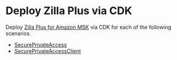 # Deploy Zilla Plus via CDK

Deploy [Zilla Plus for Amazon MSK] via CDK for each of the following scenarios.

- [SecurePrivateAccess](README.SecurePrivateAccess.md)
- [SecurePrivateAccessClient](README.SecurePrivateAccessClient.md)

[Zilla Plus for Amazon MSK]: https://aws.amazon.com/marketplace/pp/prodview-jshnzslazfm44
